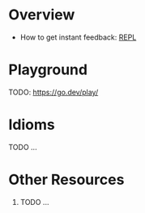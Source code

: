 # Overview
- How to get instant feedback: [REPL](https://en.wikipedia.org/wiki/Read%E2%80%93eval%E2%80%93print_loop)


# Playground
TODO: https://go.dev/play/


# Idioms
TODO ...


# Other Resources
1. TODO ...
